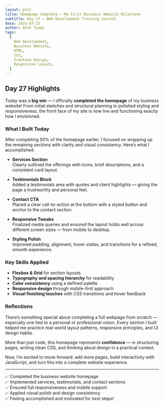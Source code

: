 ```yaml
---
layout: post
title: Homepage Complete – My First Business Website Milestone
subtitle: Day 27 – Web Development Training Journal
date: 2025-07-23
author: Ansh Tyagi
tags:
  [
    Web Development,
    Business Website,
    HTML,
    CSS,
    Frontend Design,
    Responsive Layout,
  ]
---
```


## Day 27 Highlights

Today was a **big win** — I officially **completed the homepage** of my business website! From initial sketches and structural planning to polished styling and responsiveness, the front face of my site is now live and functioning exactly how I envisioned.

### What I Built Today

After completing 50% of the homepage earlier, I focused on wrapping up the remaining sections with clarity and visual consistency. Here’s what I accomplished:

- **Services Section**  
  Clearly outlined the offerings with icons, brief descriptions, and a consistent card layout.

- **Testimonials Block**  
  Added a testimonials area with quotes and client highlights — giving the page a trustworthy and personal feel.

- **Contact CTA**  
  Placed a clear call-to-action at the bottom with a styled button and anchor to the contact section.

- **Responsive Tweaks**  
  Finalized media queries and ensured the layout holds well across different screen sizes — from mobile to desktop.

- **Styling Polish**  
  Improved padding, alignment, hover states, and transitions for a refined, smooth experience.

### Key Skills Applied

- **Flexbox & Grid** for section layouts
- **Typography and spacing hierarchy** for readability
- **Color consistency** using a defined palette
- **Responsive design** through mobile-first approach
- **Visual finishing touches** with CSS transitions and hover feedback

### Reflections

There’s something special about completing a full webpage from scratch — especially one tied to a personal or professional vision. Every section I built helped me practice real-world layout patterns, responsive principles, and UI design habits.

More than just code, this homepage represents **confidence** — in structuring pages, writing clean CSS, and thinking about design in a practical context.

Now, I’m excited to move forward: add more pages, build interactivity with JavaScript, and turn this into a complete website experience.

---

✅ Completed the business website homepage  
✅ Implemented services, testimonials, and contact sections  
✅ Ensured full responsiveness and mobile support  
✅ Applied visual polish and design consistency  
✅ Feeling accomplished and motivated for next steps!

